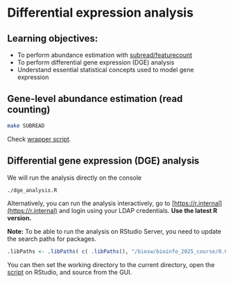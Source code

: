 # Differential expression analysis

## Learning objectives:

* To perform abundance estimation with [subread/featurecount](http://subread.sourceforge.net/)
* To perform differential gene expression (DGE) analysis
* Understand essential statistical concepts used to model gene expression

## Gene-level abundance estimation (read counting)

```bash
make SUBREAD
```

Check [wrapper script](subread_feature_counts.R).

## Differential gene expression (DGE) analysis

We will run the analysis directly on the console

```bash
./dge_analysis.R
```

Alternatively, you can run the analysis interactively, go to [https://r.internal](https://r.internal) and login using your LDAP credentials. **Use the latest R version.**

**Note:** To be able to run the analysis on RStudio Server, you need to update the search paths for packages.

```R
.libPaths <- .libPaths( c( .libPaths(), "/biosw/bioinfo_2025_course/0.0.1/rlib/") )
```

You can then set the working directory to the current directory, open the [script](dge_analysis.R) on RStudio, and source from the GUI.
